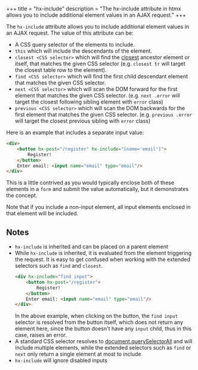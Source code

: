 +++
title = "hx-include"
description = "The hx-include attribute in htmx allows you to include additional element values in an AJAX request."
+++

The `hx-include` attribute allows you to include additional element values in an AJAX request. The value of this
attribute can be:

* A CSS query selector of the elements to include.
* `this` which will include the descendants of the element.
* `closest <CSS selector>` which will find the [closest](https://developer.mozilla.org/docs/Web/API/Element/closest)
  ancestor element or itself, that matches the given CSS selector
  (e.g. `closest tr` will target the closest table row to the element).
* `find <CSS selector>` which will find the first child descendant element that matches the given CSS selector.
* `next <CSS selector>` which will scan the DOM forward for the first element that matches the given CSS selector.
  (e.g. `next .error` will target the closest following sibling element with `error` class)
* `previous <CSS selector>` which will scan the DOM backwards for the first element that matches the given CSS selector.
  (e.g. `previous .error` will target the closest previous sibling with `error` class)

Here is an example that includes a separate input value:

```html
<div>
    <button hx-post="/register" hx-include="[name='email']">
        Register!
    </button>
    Enter email: <input name="email" type="email"/>
</div>
```

This is a little contrived as you would typically enclose both of these elements in a `form` and submit
the value automatically, but it demonstrates the concept.

Note that if you include a non-input element, all input elements enclosed in that element will be included.

## Notes

* `hx-include` is inherited and can be placed on a parent element
* While `hx-include` is inherited, it is evaluated from the element triggering the request. It is easy to get confused
  when working with the extended selectors such as `find` and `closest`.
  ```html
  <div hx-include="find input">
      <button hx-post="/register">
          Register!
      </button>
      Enter email: <input name="email" type="email"/>
  </div>
  ```
  In the above example, when clicking on the button, the `find input` selector is resolved from the button itself, which
  does not return any element here, since the button doesn't have any `input` child, thus in this case, raises an error.
* A standard CSS selector resolves
  to [document.querySelectorAll](https://developer.mozilla.org/docs/Web/API/Document/querySelectorAll) and will include
  multiple elements, while the extended selectors such as `find` or `next` only return a single element at most to
  include
* `hx-include` will ignore disabled inputs